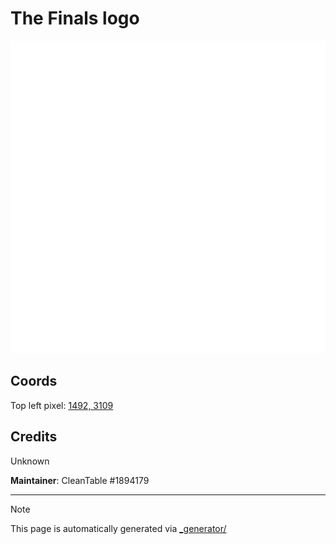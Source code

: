 # The Finals logo

<img src="./the_finals_logo.png" height="500px" style="image-rendering: pixelated;" />

## Coords

Top left pixel: [1492, 3109](https://wplace.live/?lat=46.18171711654079&lng=21.35610318427733&zoom=15.905107758305785)

## Credits

Unknown

**Maintainer**: CleanTable #1894179

---

> [!NOTE]
> This page is automatically generated via [_generator/](../_generator)